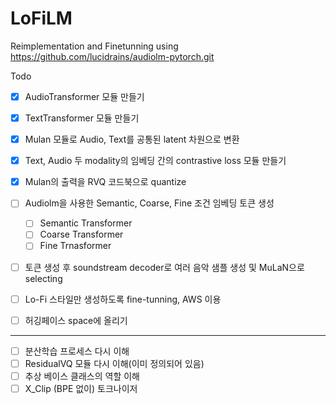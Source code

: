 # LoFiLM

Reimplementation and Finetunning using https://github.com/lucidrains/audiolm-pytorch.git

Todo

- [x]  AudioTransformer 모듈 만들기
- [x]  TextTransformer 모듈 만들기
- [x]  Mulan 모듈로 Audio, Text를 공통된 latent 차원으로 변환
- [x]  Text, Audio 두 modality의 임베딩 간의 contrastive loss 모듈 만들기
- [x]  Mulan의 출력을 RVQ 코드북으로 quantize
- [ ]  Audiolm을 사용한 Semantic, Coarse, Fine 조건 임베딩 토큰 생성
    - [ ] Semantic Transformer
    - [ ] Coarse Transformer
    - [ ] Fine Trnasformer
- [ ]  토큰 생성 후 soundstream decoder로 여러 음악 샘플 생성 및 MuLaN으로 selecting
- [ ]  Lo-Fi 스타일만 생성하도록 fine-tunning, AWS 이용
- [ ]  허깅페이스 space에 올리기


------------------------------------------------------------------------------------------
- [ ]  분산학습 프로세스 다시 이해
- [ ]  ResidualVQ 모듈 다시 이해(이미 정의되어 있음)
- [ ]  추상 베이스 클래스의 역할 이해
- [ ]  X_Clip (BPE 없이) 토크나이저

